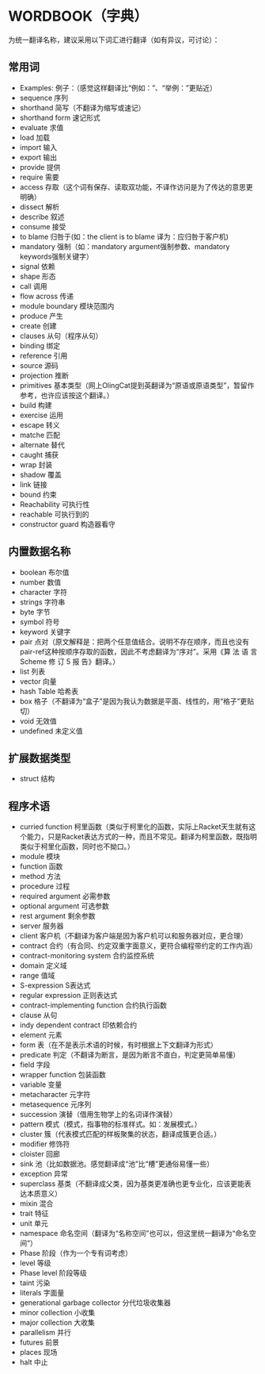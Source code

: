 # WORDBOOK（字典）

为统一翻译名称，建议采用以下词汇进行翻译（如有异议，可讨论）：
## 常用词
- Examples: 例子：（感觉这样翻译比“例如：”、“举例：”更贴近）
- sequence 序列
- shorthand 简写（不翻译为缩写或速记）
- shorthand form 速记形式
- evaluate 求值
- load 加载
- import 输入
- export 输出
- provide 提供
- require 需要
- access 存取（这个词有保存、读取双功能，不译作访问是为了传达的意思更明确）
- dissect 解析
- describe 叙述
- consume 接受
- to blame 归咎于(如：the client is to blame 译为：应归咎于客户机)
- mandatory 强制（如：mandatory argument强制参数、mandatory keywords强制关键字）
- signal 依赖
- shape 形态
- call 调用
- flow across 传递
- module boundary 模块范围内
- produce 产生
- create 创建
- clauses 从句（程序从句）
- binding 绑定
- reference 引用　
- source 源码
- projection 推断
- primitives 基本类型（网上OlingCat提到英翻译为“原语或原语类型”，暂留作参考，也许应该按这个翻译。）
- build 构建
- exercise 运用
- escape 转义
- matche 匹配
- alternate 替代
- caught 捕获
- wrap 封装
- shadow 覆盖
- link 链接
- bound 约束
- Reachability 可执行性
- reachable 可执行到的
- constructor guard 构造器看守

## 内置数据名称
- boolean 布尔值
- number 数值
- character 字符
- strings 字符串
- byte 字节
- symbol 符号
- keyword 关键字
- pair 点对（原文解释是：把两个任意值结合。说明不存在顺序，而且也没有pair-ref这种按顺序存取的函数，因此不考虑翻译为“序对”。采用《算 法 语 言 Scheme 修 订 5 报 告》翻译。）
- list 列表
- vector 向量
- hash Table 哈希表
- box 格子（不翻译为“盒子”是因为我认为数据是平面、线性的，用“格子”更贴切）
- void 无效值
- undefined 未定义值

## 扩展数据类型
- struct 结构

## 程序术语
- curried function 柯里函数（类似于柯里化的函数，实际上Racket天生就有这个能力，只是Racket表达方式的一种，而且不常见。翻译为柯里函数，既指明类似于柯里化函数，同时也不拗口。）
- module 模块
- function 函数
- method 方法
- procedure 过程
- required argument 必需参数
- optional argument 可选参数
- rest argument 剩余参数
- server 服务器
- client 客户机（不翻译为客户端是因为客户机可以和服务器对应，更合理）
- contract 合约（有合同、约定双重字面意义，更符合编程带约定的工作内涵）
- contract-monitoring system 合约监控系统
- domain 定义域
- range 值域
- S-expression S表达式
- regular expression 正则表达式
- contract-implementing function 合约执行函数
- clause 从句
- indy dependent contract 印依赖合约
- element 元素
- form 表（在不是表示术语的时候，有时根据上下文翻译为形式）
- predicate 判定（不翻译为断言，是因为断言不直白，判定更简单易懂）
- field 字段
- wrapper function 包装函数
- variable 变量
- metacharacter 元字符
- metasequence 元序列
- succession 演替（借用生物学上的名词译作演替）
- pattern 模式（模式，指事物的标准样式。如：发展模式。）
- cluster 簇（代表模式匹配的样板聚集的状态，翻译成簇更合适。）
- modifier 修饰符
- cloister 回廊
- sink 池（比如数据池。感觉翻译成“池”比“槽”更通俗易懂一些）
- exception 异常
- superclass 基类（不翻译成父类，因为基类更准确也更专业化，应该更能表达本质意义）
- mixin 混合
- trait 特征
- unit 单元
- namespace 命名空间（翻译为“名称空间”也可以，但这里统一翻译为“命名空间”）
- Phase 阶段（作为一个专有词考虑）
- level 等级
- Phase level 阶段等级
- taint 污染
- literals 字面量
- generational garbage collector 分代垃圾收集器
- minor collection 小收集
- major collection 大收集
- parallelism 并行
- futures 前景
- places 现场
- halt 中止
